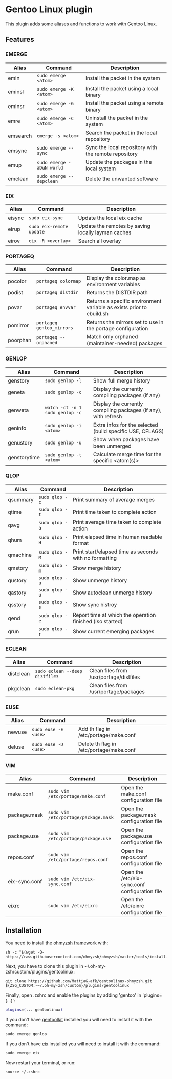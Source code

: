 # Gentoo Linux plugin

This plugin adds some aliases and functions to work with Gentoo Linux.

## Features
### EMERGE
 
| Alias        | Command                              | Description                                                         |
|--------------|--------------------------------------|---------------------------------------------------------------------|
| emin         | `sudo emerge <atom>`                 | Install the <atom> packet in the system                             |
| eminsl       | `sudo emerge -K <atom>`              | Install the <atom> packet using a local binary                      |
| eminsr       | `sudo emerge -G <atom>`              | Install the <atom> packet using a remote binary                     |
| emre         | `sudo emerge -C <atom>`              | Uninstall the <atom> packet in the system                           |
| emsearch     | `emerge -s <atom>`                   | Search the <atom> packet in the local repository                    |
| emsync       | `sudo emerge --sync`                 | Sync the local repository with the remote repository                |
| emup         | `sudo emerge -aDuN world`            | Update the packages in the local system                             |
| emclean      | `sudo emerge --depclean`             | Delete the unwanted software                                        |
### EIX

| Alias        | Command                              | Description                                                         |
|--------------|--------------------------------------|---------------------------------------------------------------------|
| eisync       | `sudo eix-sync`                      | Update the local eix cache                                          |
| eirup        | `sudo eix-remote update`             | Update the remotes by saving locally layman caches                  |
| eirov        | `eix -R <overlay>`                   | Search all overlay                                                  |
### PORTAGEQ

| Alias        | Command                              | Description                                                         |
|--------------|--------------------------------------|---------------------------------------------------------------------|
| pocolor      | `portageq colormap `                 | Display the color.map as environment variables                      |
| podist       | `portageq distdir `                  | Returns the DISTDIR path                                            |
| povar        | `portageq envvar `                   | Returns a specific environment variable as exists prior to ebuild.sh|
| pomirror     | `portageq gentoo_mirrors`            | Returns the mirrors set to use in the portage configuration         |
| poorphan     | `portageq --orphaned `               | Match only orphaned (maintainer-needed) packages                    |
### GENLOP

| Alias        | Command                              | Description                                                         |
|--------------|--------------------------------------|---------------------------------------------------------------------|
| genstory     | `sudo genlop -l`                     | Show full merge history                                             |
| geneta       | `sudo genlop -c`                     | Display the currently compiling packages (if any)                   |
| genweta      | `watch -ct -n 1 sudo genlop -c`      | Display the currently compiling packages (if any), with refresh     |
| geninfo      | `sudo genlop -i <atom>`              | Extra infos for the selected <atom> (build specific USE, CFLAGS)    |
| genustory    | `sudo genlop -u`                     | Show when packages have been unmerged                               |
| genstorytime | `sudo genlop -t <atom>`              | Calculate merge time for the specific <atom(s)>                     |
### QLOP

| Alias        | Command                              | Description                                                         |
|--------------|--------------------------------------|---------------------------------------------------------------------|
| qsummary     | `sudo qlop -c`                       | Print summary of average merges                                     |
| qtime        | `sudo qlop -t`                       | Print time taken to complete action                                 |
| qavg         | `sudo qlop -a`                       | Print average time taken to complete action                         |
| qhum         | `sudo qlop -H`                       | Print elapsed time in human readable format                         |
| qmachine     | `sudo qlop -M`                       | Print start/elapsed time as seconds with no formatting              |
| qmstory      | `sudo qlop -m`                       | Show merge history                                                  |
| qustory      | `sudo qlop -u`                       | Show unmerge history                                                |
| qastory      | `sudo qlop -U`                       | Show autoclean unmerge history                                      |
| qsstory      | `sudo qlop -s`                       | Show sync histroy                                                   |
| qend         | `sudo qlop -e`                       | Report time at which the operation finished (iso started)           |
| qrun         | `sudo qlop -r`                       | Show current emerging packages                                      |
### ECLEAN
 
| Alias        | Command                              | Description                                                         |
|--------------|--------------------------------------|---------------------------------------------------------------------|
| distclean    | `sudo eclean --deep distfiles`       | Clean files from /usr/portage/distfiles                             |
| pkgclean     | `sudo eclean-pkg`                    | Clean  files from /usr/portage/packages                             |
### EUSE

| Alias        | Command                              | Description                                                         |
|--------------|--------------------------------------|---------------------------------------------------------------------|
| newuse       | `sudo euse -E <use>`                 | Add th <use> flag in /etc/portage/make.conf                         |
| deluse       | `sudo euse -D <use>`                 | Delete th <use> flag in /etc/portage/make.conf                      |
### VIM

| Alias        | Command                              | Description                                                         |
|--------------|--------------------------------------|---------------------------------------------------------------------|
| make.conf    | `sudo vim /etc/portage/make.conf`    | Open the make.conf configuration file                               |
| package.mask | `sudo vim /etc/portage/package.mask` | Open the package.mask configuration file                            |
| package.use  | `sudo vim /etc/portage/package.use`  | Open the package.use configuration file                             |
| repos.conf   | `sudo vim /etc/portage/repos.conf`   | Open the repos.conf configuration file                              |
| eix-sync.conf| `sudo vim /etc/eix-sync.conf`        | Open the /etc/eix-sync.conf configuration file                      |
| eixrc        | `sudo vim /etc/eixrc`                | Open the /etc/eixrc configuration file                              |
## Installation
You need to install the [ohmyzsh framework](https://github.com/ohmyzsh/ohmyzsh) with:
```shell
sh -c "$(wget -O- https://raw.githubusercontent.com/ohmyzsh/ohmyzsh/master/tools/install.sh)"
```
Next, you have to clone this plugin in ~/.oh-my-zsh/custom/plugins/gentoolinux:
```shell
git clone https://github.com/MattiaG-afk/gentoolinux-ohmyzsh.git ${ZSG_CUSTOM:-~/.oh-my-zsh/custom}/plugins/gentoolinux
```
Finally, open .zshrc and enable the plugins by adding 'gentoo' in 'plugins=(...)':
```zsh
plugins=(... gentoolinux)
```
If you don't have [gentoolkit](https://packages.gentoo.org/packages/app-portage/gentoolkit) installed you will need to install it with the command:
```shell
sudo emerge genlop
```
If you don't have [eix](https://packages.gentoo.org/packages/app-portage/eix) installed you will need to install it with the command:
```shell
sudo emerge eix
```
Now restart your terminal, or run:
```shell
source ~/.zshrc
```
